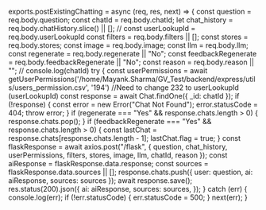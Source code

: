 exports.postExistingChatting = async (req, res, next) => {
  const question = req.body.question;
  const chatId = req.body.chatId;
  let chat_history = req.body.chatHistory.slice() || [];
  // const userLookupId = req.body.userLookupId
  const filters = req.body.filters || [];
  const stores = req.body.stores;
  const image = req.body.image;
  const llm = req.body.llm;
  const regenerate = req.body.regenerate || "No";
  const feedbackRegenerate = req.body.feedbackRegenerate || "No";
  const reason = req.body.reason || "";
  // console.log(chatId)
  try {
    const userPermissions = await getUserPermissions('/home/Mayank.Sharma/GV_Test/backend/express/utils/users_permission.csv', '194') //Need to change 232 to userLookupId (userLookupId)
    const response = await Chat.findOne({ _id: chatId });
    if (!response) {
      const error = new Error("Chat Not Found");
      error.statusCode = 404;
      throw error;
    }
    if (regenerate === "Yes" && response.chats.length > 0) {
      response.chats.pop();
    }
    if (feedbackRegenerate === "Yes" && response.chats.length > 0) {
      const lastChat = response.chats[response.chats.length - 1];
      lastChat.flag = true;
    }
    const flaskResponse = await axios.post("/flask", {
      question,
      chat_history,
      userPermissions,
      filters,
      stores,
      image,
      llm,
      chatId,
      reason
    });
    const aiResponse = flaskResponse.data.response;
    const sources = flaskResponse.data.sources || [];
    response.chats.push({
      user: question,
      ai: aiResponse,
      sources: sources
    });
    await response.save();
    res.status(200).json({
      ai: aiResponse,
      sources: sources,
    });
  } catch (err) {
    console.log(err);
    if (!err.statusCode) {
      err.statusCode = 500;
    }
    next(err);
  }
